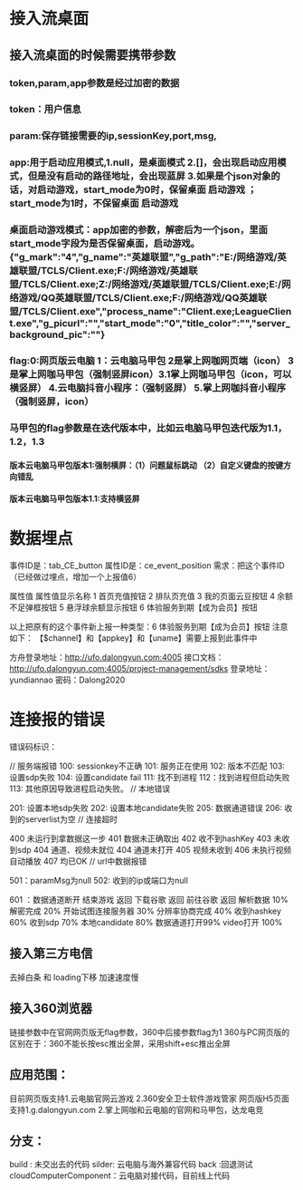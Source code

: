 #  接入流桌面

## 接入流桌面的时候需要携带参数
### token,param,app参数是经过加密的数据
### token：用户信息
### param:保存链接需要的ip,sessionKey,port,msg,
### app:用于启动应用模式,1.null，是桌面模式  2.[]，会出现启动应用模式，但是没有启动的路径地址，会出现蓝屏  3.如果是个json对象的话，对启动游戏，start_mode为0时，保留桌面 启动游戏 ；start_mode为1时，不保留桌面 启动游戏
### 桌面启动游戏模式：app加密的参数，解密后为一个json，里面start_mode字段为是否保留桌面，启动游戏。{"g_mark":"4","g_name":"英雄联盟","g_path":"E:/网络游戏/英雄联盟/TCLS/Client.exe;F:/网络游戏/英雄联盟/TCLS/Client.exe;Z:/网络游戏/英雄联盟/TCLS/Client.exe;E:/网络游戏/QQ英雄联盟/TCLS/Client.exe;F:/网络游戏/QQ英雄联盟/TCLS/Client.exe","process_name":"Client.exe;LeagueClient.exe","g_picurl":"","start_mode":"0","title_color":"","server_background_pic":""}
### flag:0:网页版云电脑 1：云电脑马甲包 2是掌上网咖网页端（icon） 3是掌上网咖马甲包（强制竖屏icon）3.1掌上网咖马甲包（icon，可以横竖屏）  4.云电脑抖音小程序：（强制竖屏）  5.掌上网咖抖音小程序（强制竖屏，icon）
### 马甲包的flag参数是在迭代版本中，比如云电脑马甲包迭代版为1.1，1.2，1.3
#### 版本云电脑马甲包版本1:强制横屏：（1）问题鼠标跳动  （2）自定义键盘的按键方向错乱
#### 版本云电脑马甲包版本1.1:支持横竖屏
 

# 数据埋点

事件ID是：tab_CE_button
属性ID是：ce_event_position
需求：把这个事件ID（已经做过埋点，增加一个上报值6）

属性值  属性值显示名称
1  首页充值按钮
2  排队页充值
3  我的页面云豆按钮
4  余额不足弹框按钮
5  悬浮球余额显示按钮
6          体验服务到期【成为会员】按钮

以上把原有的这个事件新上报一种类型：6          体验服务到期【成为会员】按钮
注意如下： 【$channel】和【appkey】和【uname】需要上报到此事件中

方舟登录地址：http://ufo.dalongyun.com:4005
接口文档：http://ufo.dalongyun.com:4005/project-management/sdks
登录地址：yundiannao
密码：Dalong2020


# 连接报的错误
错误码标识：

// 服务端报错
100: sessionkey不正确
101: 服务正在使用
102: 版本不匹配
103: 设置sdp失败
104: 设置candidate fail
111: 找不到进程
112：找到进程但启动失败
113: 其他原因导致进程启动失败。
// 本地错误

201: 设置本地sdp失败
202: 设置本地candidate失败
205: 数据通道错误
206: 收到的serverlist为空
// 连接超时

400 未运行到拿数据这一步
401 数据未正确取出
402 收不到hashKey
403 未收到sdp
404 通道、视频未就位
404 通道未打开
405 视频未收到
406 未执行视频自动播放
407 均已OK
// url中数据报错

501：paramMsg为null
502: 收到的ip或端口为null


601 ：数据通道断开
结束游戏 返回
下载谷歌 返回
前往谷歌
返回
解析数据 10%
解密完成 20%
开始试图连接服务器 30%
分辨率协商完成 40%
收到hashkey 60%
收到sdp 70%
本地candidate 80%
数据通道打开99%
video打开 100%


## 接入第三方电信
去掉白条 和 loading下移  加速速度慢 

## 接入360浏览器
链接参数中在官网网页版无flag参数，360中后接参数flag为1
360与PC网页版的区别在于：360不能长按esc推出全屏，采用shift+esc推出全屏


## 应用范围：
目前网页版支持1.云电脑官网云游戏    2.360安全卫士软件游戏管家
网页版H5页面支持1.g.dalongyun.com   2.掌上网咖和云电脑的官网和马甲包，达龙电竞


## 分支：
build : 未交出去的代码
silder: 云电脑与海外兼容代码
back  :回退测试
cloudComputerComponent：云电脑对接代码，目前线上代码